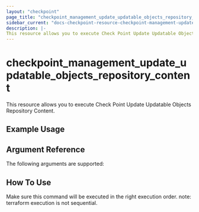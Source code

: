 ```yaml
---
layout: "checkpoint"
page_title: "checkpoint_management_update_updatable_objects_repository_content"
sidebar_current: "docs-checkpoint-resource-checkpoint-management-update-updatable-objects-repository-content"
description: |-
This resource allows you to execute Check Point Update Updatable Objects Repository Content.
---
```


# checkpoint_management_update_updatable_objects_repository_content

This resource allows you to execute Check Point Update Updatable Objects Repository Content.

## Example Usage


## Argument Reference

The following arguments are supported:



## How To Use
Make sure this command will be executed in the right execution order. 
note: terraform execution is not sequential.  

